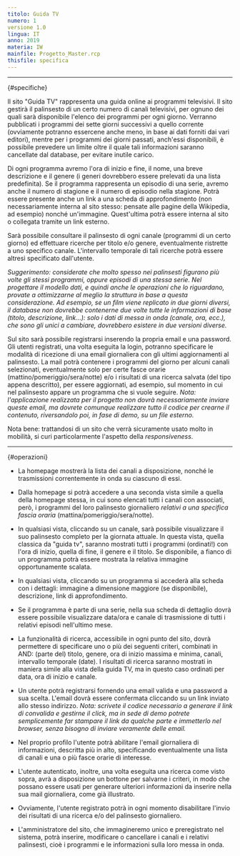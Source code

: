 ```yaml
---
titolo: Guida TV
numero: 1
versione 1.0
lingua: IT
anno: 2019
materia: IW
mainfile: Progetto_Master.rcp
thisfile: specifica
---
```


-------

{#specifiche}

Il sito "Guida TV" rappresenta una guida online ai programmi
televisivi. Il sito gestirà il palinsesto di un certo numero di canali
televisivi, per ognuno dei quali sarà disponibile l'elenco dei programmi per
ogni giorno. Verranno pubblicati i programmi dei sette giorni successivi a
quello corrente (ovviamente potranno essercene anche meno, in base ai dati
forniti dai vari editori), mentre per i programmi dei giorni passati, anch'essi
disponibili, è possibile prevedere un limite oltre il quale tali informazioni
saranno cancellate dal database, per evitare inutile carico.

Di ogni programma avremo l'ora di inizio e fine, il nome, una
breve descrizione e il genere (i generi dovrebbero essere prelevati da una
lista predefinita). Se il programma rappresenta un episodio di una serie,
avremo anche il numero di stagione e il numero di episodio nella stagione.
Potrà essere presente anche un link a una scheda di approfondimento (non
necessariamente interna al sito stesso: pensate alle pagine della Wikipedia, ad
esempio) nonché un'immagine. Quest'ultima potrà essere interna al sito o
collegata tramite un link esterno.

Sarà possibile consultare il palinsesto di ogni canale
(programmi di un certo giorno) ed effettuare ricerche per titolo e/o genere,
eventualmente ristrette a uno specifico canale. L'intervallo temporale di tali
ricerche potrà essere altresì specificato dall'utente.

*Suggerimento: considerate che molto spesso nei palinsesti
figurano più volte gli stessi programmi, oppure episodi di una stessa serie.
Nel progettare il modello dati, e quindi anche le operazioni che lo riguardano,
provate a ottimizzarne al meglio la struttura in base a questa considerazione.
Ad esempio, se un film viene replicato in due giorni diversi, il database non
dovrebbe contenerne due volte tutte le informazioni di base (titolo,
descrizione, link...): solo i dati di messa in onda (canale, ora, ecc.), che sono
gli unici a cambiare, dovrebbero esistere in due versioni diverse.*

Sul sito sarà possibile registrarsi inserendo la propria
email e una password. Gli utenti registrati, una volta eseguita la login,
potranno specificare le modalità di ricezione di una email giornaliera con gli
ultimi aggiornamenti al palinsesto. La mail potrà contenere i programmi del
giorno per alcuni canali selezionati, eventualmente solo per certe fasce orarie
(mattino/pomeriggio/sera/notte) e/o i risultati di una ricerca salvata (del
tipo appena descritto), per essere aggiornati, ad esempio, sul momento in cui
nel palinsesto appare un programma che si vuole seguire. *Nota:
l'applicazione realizzata per il progetto non dovrà necessariamente inviare
queste email, ma dovrete comunque realizzare tutto il codice per crearne il
contenuto, riversandolo poi, in fase di demo, su un file esterno.*

Nota bene: trattandosi di un sito che verrà sicuramente
usato molto in mobilità, si curi particolarmente l'aspetto della *responsiveness*.

-------

{#operazioni}

- La homepage mostrerà la lista dei canali a disposizione, nonché
  le trasmissioni correntemente in onda su ciascuno di essi.

- Dalla homepage si potrà accedere a una seconda vista simile a
  quella della homepage stessa, in cui sono elencati tutti i canali con
  associati, però, i programmi del loro palinsesto giornaliero *relativi a una
  specifica fascia oraria* (mattina/pomeriggio/sera/notte).

- In qualsiasi vista, cliccando su un canale, sarà possibile
  visualizzare il suo palinsesto completo per la giornata attuale. In questa
  vista, quella classica da "guida tv", saranno mostrati tutti i programmi (ordinati!)
  con l'ora di inizio, quella di fine, il genere e il titolo. Se disponibile, a
  fianco di un programma potrà essere mostrata la relativa immagine
  opportunamente scalata.

- In qualsiasi vista, cliccando su un programma si accederà alla
  scheda con i dettagli: immagine a dimensione maggiore (se disponibile),
  descrizione, link di approfondimento.

- Se il programma è parte di una serie, nella sua scheda di
  dettaglio dovrà essere possibile visualizzare data/ora e canale di trasmissione
  di tutti i relativi episodi nell'ultimo mese.

- La funzionalità di ricerca, accessibile in ogni punto del sito, dovrà
  permettere di specificare uno o più dei seguenti criteri, combinati in AND: (parte
  del) titolo, genere, ora di inizio massima e minima, canali, intervallo
  temporale (date). I risultati di ricerca saranno mostrati in maniera simile
  alla vista della guida TV, ma in questo caso ordinati per data, ora di inizio e
  canale.

- Un utente potrà registrarsi fornendo una email valida e una
  password a sua scelta. L'email dovrà essere confermata cliccando su un link
  inviato allo stesso indirizzo. *Nota: scrivete il codice necessario a
  generare il link di convalida e gestirne il click, ma in sede di demo potrete
  semplicemente far stampare il link da qualche parte e immetterlo nel browser,
  senza bisogno di inviare veramente delle email.*

- Nel proprio profilo l'utente potrà abilitare l'email giornaliera
  di informazioni, descritta più in alto, specificando eventualmente una lista di
  canali e una o più fasce orarie di interesse.

- L'utente autenticato, inoltre, una volta eseguita una ricerca
  come visto sopra, avrà a disposizione un bottone per salvarne i criteri, in
  modo che possano essere usati per generare ulteriori informazioni da inserire
  nella sua mail giornaliera, come già illustrato.

- Ovviamente, l'utente registrato potrà in ogni momento
  disabilitare l'invio dei risultati di una ricerca e/o del palinsesto
  giornaliero.

- L'amministratore del sito, che immagineremo unico e preregistrato
  nel sistema, potrà inserire, modificare o cancellare i canali e i relativi
  palinsesti, cioè i programmi e le informazioni sulla loro messa in onda.  
